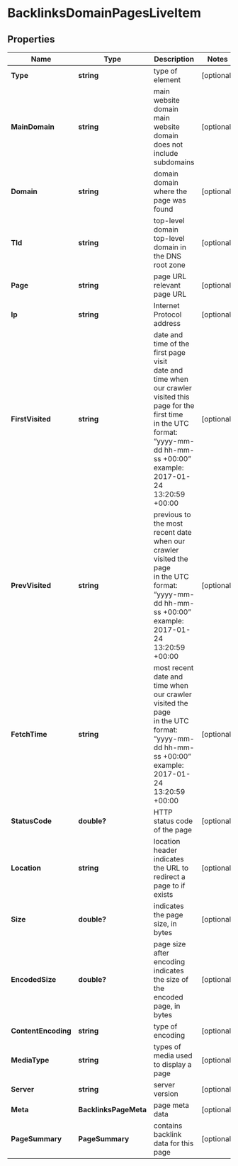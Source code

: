 # BacklinksDomainPagesLiveItem


## Properties

| Name | Type | Description | Notes |
|------------ | ------------- | ------------- | -------------|
**Type** | **string** | type of element |[optional]|
**MainDomain** | **string** | main website domain<br>main website domain does not include subdomains |[optional]|
**Domain** | **string** | domain<br>domain where the page was found |[optional]|
**Tld** | **string** | top-level domain<br>top-level domain in the DNS root zone |[optional]|
**Page** | **string** | page URL<br>relevant page URL |[optional]|
**Ip** | **string** | Internet Protocol address |[optional]|
**FirstVisited** | **string** | date and time of the first page visit<br>date and time when our crawler visited this page for the first time<br>in the UTC format: “yyyy-mm-dd hh-mm-ss +00:00”<br>example:<br>2017-01-24 13:20:59 +00:00 |[optional]|
**PrevVisited** | **string** | previous to the most recent date when our crawler visited the page<br>in the UTC format: “yyyy-mm-dd hh-mm-ss +00:00”<br>example:<br>2017-01-24 13:20:59 +00:00 |[optional]|
**FetchTime** | **string** | most recent date and time when our crawler visited the page<br>in the UTC format: “yyyy-mm-dd hh-mm-ss +00:00”<br>example:<br>2017-01-24 13:20:59 +00:00 |[optional]|
**StatusCode** | **double?** | HTTP status code of the page |[optional]|
**Location** | **string** | location header<br>indicates the URL to redirect a page to if exists |[optional]|
**Size** | **double?** | indicates the page size, in bytes |[optional]|
**EncodedSize** | **double?** | page size after encoding<br>indicates the size of the encoded page, in bytes |[optional]|
**ContentEncoding** | **string** | type of encoding |[optional]|
**MediaType** | **string** | types of media used to display a page |[optional]|
**Server** | **string** | server version |[optional]|
**Meta** | **BacklinksPageMeta** | page meta data |[optional]|
**PageSummary** | **PageSummary** | contains backlink data for this page |[optional]|